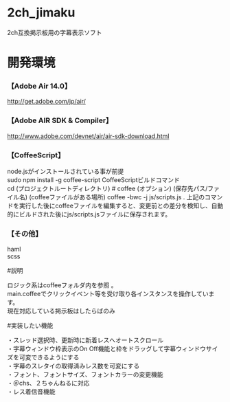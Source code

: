 2ch_jimaku
==========

2ch互換掲示板用の字幕表示ソフト

# 開発環境

### 【Adobe Air 14.0】
http://get.adobe.com/jp/air/  
### 【Adobe AIR SDK & Compiler】
http://www.adobe.com/devnet/air/air-sdk-download.html  
### 【CoffeeScript】
node.jsがインストールされている事が前提  
    sudo npm install -g coffee-script
CoffeeScriptビルドコマンド  
    cd (プロジェクトルートディレクトリ)
    # coffee (オプション) (保存先パス/ファイル名) (coffeeファイルがある場所)
    coffee -bwc -j js/scripts.js .
上記のコマンドを実行した後にcoffeeファイルを編集すると、変更前との差分を検知し、自動的にビルドされた後にjs/scripts.jsファイルに保存されます。  
### 【その他】
haml  
scss  

#説明

ロジック系はcoffeeフォルダ内を参照 。  
main.coffeeでクリックイベント等を受け取り各インスタンスを操作しています。  
現在対応している掲示板はしたらばのみ  

#実装したい機能

・スレッド選択時、更新時に新着レスへオートスクロール  
・字幕ウィンドウ枠表示のOn Off機能と枠をドラッグして字幕ウィンドウサイズを可変できるようにする  
・字幕のスレタイの取得済みレス数を可変にする  
・フォント、フォントサイズ、フォントカラーの変更機能  
・＠chs、２ちゃんねるに対応  
・レス着信音機能  